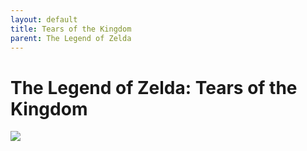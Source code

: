 ```yaml
---
layout: default
title: Tears of the Kingdom
parent: The Legend of Zelda
---
```


# The Legend of Zelda: Tears of the Kingdom

![](https://spy.com/wp-content/uploads/2022/09/The-Legend-of-Zelda-TotK.jpg)